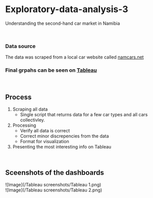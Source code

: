 # Exploratory-data-analysis-3
Understanding the second-hand car market in Namibia  
  
<br>
  
### Data source 
The data was scraped from a local car website called [namcars.net](namcars.net)  
  
### Final grpahs can be seen on [Tableau](https://public.tableau.com/app/profile/janko.bauer/viz/Second-handmarket_17302084534200/Financialdetails)  
<br>  

## Process
1. Scraping all data
    - Single script that returns data for a few car types and all cars collectivley. 
3. Processing
    - Verify all data is correct
    - Correct minor discrepencies from the data
    - Format for visualization
3. Presenting the most interesting info on Tableau  

<br> 
  
## Sceenshots of the dashboards
![Image](/Tableau screenshots/Tableau 1.png)  
![Image](/Tableau screenshots/Tableau 2.png)
